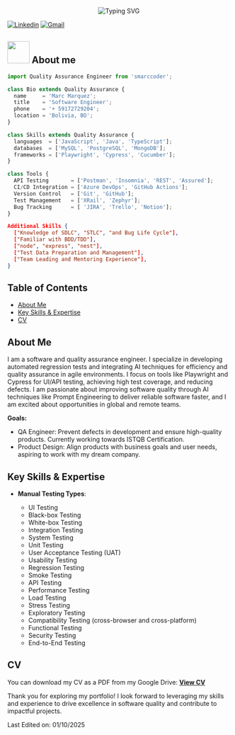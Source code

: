 <div align="center">
  
![Typing SVG](https://readme-typing-svg.herokuapp.com?font=ROBOT&size=25&color=39FF14&background=000000&center=true&vCenter=true&width=490&lines=%3E+Welcome+to+my+GitHub+profile...!)

</div>

[![Linkedin](https://img.shields.io/badge/-LinkedIn-blue?style=flat&logo=Linkedin&logoColor=white)](https://www.linkedin.com/in/marc-marquez-terrazas/)
[![Gmail](https://img.shields.io/badge/-Gmail-c14438?style=flat&logo=Gmail&logoColor=white)](mailto:smarccoder@gmail.com?subject=From%20GitHub&&body=Hi,%20there.%20Found%20you%20on%20GitHub!%20Let's%20talk%20about...)

## <picture><img src = "https://github.com/7oSkaaa/7oSkaaa/blob/main/Images/about_me.gif?raw=true" width = 50px></picture> About me

```js
import Quality Assurance Engineer from 'smarccoder';

class Bio extends Quality Assurance {
  name     = 'Marc Marquez';
  title    = 'Software Engineer';
  phone    = '+ 59172729204';
  location = 'Bolivia, BO';
}

class Skills extends Quality Assurance {
  languages  = ['JavaScript', 'Java', 'TypeScript'];
  databases  = ['MySQL', 'PostgreSQL', 'MongoDB'];
  frameworks = ['Playwright', 'Cypress', 'Cucumber'];
}

class Tools {
  API Testing       = ['Postman', 'Insomnia', 'REST', 'Assured'];
  CI/CD Integration = ['Azure DevOps', 'GitHub Actions'];
  Version Control   = ['Git', 'GitHub'];
  Test Management   = ['XRail', 'Zephyr'];
  Bug Tracking      = [ 'JIRA', 'Trello', 'Notion'];
}

```
```json
Additional Skills {
  ["Knowledge of SDLC", "STLC", "and Bug Life Cycle"],
  ["Familiar with BDD/TDD"],
  ["node", "express", "nest"],
  ["Test Data Preparation and Management"],
  ["Team Leading and Mentoring Experience"],
}
```
## Table of Contents
- [About Me](#about-me)
- [Key Skills & Expertise](#key-skills--expertise)
- [CV](#cv)
    
 ## About Me
I am a software and quality assurance engineer. I specialize in developing automated regression tests and integrating AI techniques for efficiency and quality assurance in agile environments. I focus on tools like Playwright and Cypress for UI/API testing, achieving high test coverage, and reducing defects. I am passionate about improving software quality through AI techniques like Prompt Engineering to deliver reliable software faster, and I am excited about opportunities in global and remote teams.

**Goals:**
- QA Engineer: Prevent defects in development and ensure high-quality products. Currently working towards ISTQB Certification.
- Product Design: Align products with business goals and user needs, aspiring to work with my dream company.

## Key Skills & Expertise

- **Manual Testing Types**:

    - UI Testing
    - Black-box Testing
    - White-box Testing
    - Integration Testing
    - System Testing
    - Unit Testing
    - User Acceptance Testing (UAT)
    - Usability Testing
    - Regression Testing
    - Smoke Testing
    - API Testing
    - Performance Testing
    - Load Testing
    - Stress Testing
    - Exploratory Testing
    - Compatibility Testing (cross-browser and cross-platform)
    - Functional Testing
    - Security Testing
    - End-to-End Testing
 

## CV
You can download my CV as a PDF from my Google Drive: **[View CV](https://docs.google.com/document/d/1rHpuAcI-vvdF6ZnCDIB3gCCZmv_nxRIS/edit?usp=sharing)**

Thank you for exploring my portfolio! I look forward to leveraging my skills and experience to drive excellence in software quality and contribute to impactful projects.
  
Last Edited on: 01/10/2025
